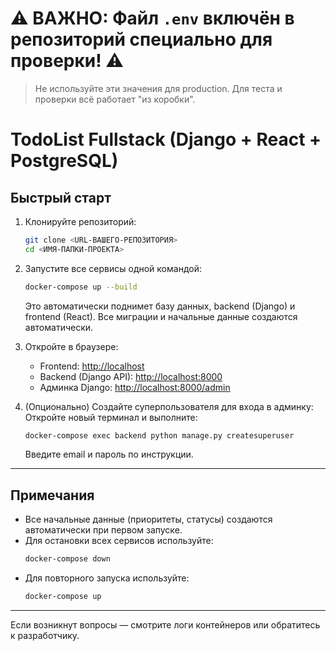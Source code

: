 # ⚠️ ВАЖНО: Файл `.env` включён в репозиторий специально для проверки! ⚠️

> Не используйте эти значения для production. Для теста и проверки всё работает "из коробки".

# TodoList Fullstack (Django + React + PostgreSQL)

## Быстрый старт

1. Клонируйте репозиторий:
   ```bash
   git clone <URL-ВАШЕГО-РЕПОЗИТОРИЯ>
   cd <ИМЯ-ПАПКИ-ПРОЕКТА>
   ```

2. Запустите все сервисы одной командой:
   ```bash
   docker-compose up --build
   ```
   Это автоматически поднимет базу данных, backend (Django) и frontend (React). Все миграции и начальные данные создаются автоматически.

3. Откройте в браузере:
   - Frontend: [http://localhost](http://localhost)
   - Backend (Django API): [http://localhost:8000](http://localhost:8000)
   - Админка Django: [http://localhost:8000/admin](http://localhost:8000/admin)

4. (Опционально) Создайте суперпользователя для входа в админку:
   Откройте новый терминал и выполните:
   ```bash
   docker-compose exec backend python manage.py createsuperuser
   ```
   Введите email и пароль по инструкции.

---

## Примечания
- Все начальные данные (приоритеты, статусы) создаются автоматически при первом запуске.
- Для остановки всех сервисов используйте:
   ```bash
   docker-compose down
   ```
- Для повторного запуска используйте:
   ```bash
   docker-compose up
   ```

---

Если возникнут вопросы — смотрите логи контейнеров или обратитесь к разработчику.
